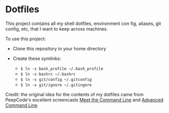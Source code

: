 Dotfiles
========

This project contains all my shell dotfiles, environment con fig,
aliases, git config, etc, that I want to keep across machines.  

To use this project:

* Clone this repository in your home directory
* Create these symlinks:

    * `$ ln -s bash_profile ~/.bash_profile`
    * `$ ln -s bashrc ~/.bashrc`
    * `$ ln -s git/config ~/.gitconfig`
    * `$ ln -s git/ignore ~/.gitingore`

Credit: the original idea for the contents of my dotfiles came from
PeepCode's excellent screencasts [Meet the Command Line][1] and [Advanced
Command Line][2].

[1]: https://peepcode.com/products/meet-the-command-line
[2]: https://peepcode.com/products/advanced-command-line
